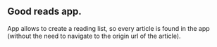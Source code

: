 ## Good reads app.

App allows to create a reading list, so every article is found in the app (without the need to navigate to the origin url of the article).